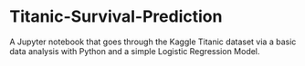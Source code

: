# Titanic-Survival-Prediction

A Jupyter notebook that goes through the Kaggle Titanic dataset via a basic data analysis with Python and a simple Logistic Regression Model.
